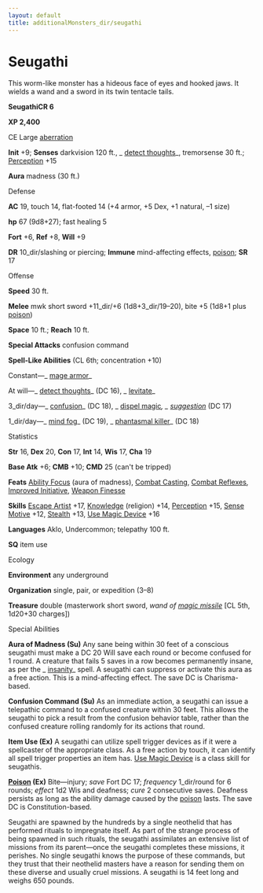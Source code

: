 ```yaml
---
layout: default
title: additionalMonsters_dir/seugathi
---
```

# Seugathi

This worm-like monster has a hideous face of eyes and hooked jaws. It wields a wand and a sword in its twin tentacle tails.

**SeugathiCR 6**

**XP 2,400**

CE Large [aberration](monsters_dir/creatureTypes#_aberration)

**Init** +9; **Senses** darkvision 120 ft., _ [detect thoughts](additionalMonsters_dir/../spells_dir/detectThoughts#_detect-thoughts)_, tremorsense 30 ft.; [Perception](additionalMonsters_dir/../skills_dir/perception#_perception) +15

**Aura** madness (30 ft.)

Defense

**AC** 19, touch 14, flat-footed 14 (+4 armor, +5 Dex, +1 natural, –1 size)

**hp** 67 (9d8+27); fast healing 5

**Fort** +6, **Ref** +8, **Will** +9

**DR** 10_dir/slashing or piercing; **Immune** mind-affecting effects, [poison](monsters_dir/universalMonsterRules#_poison-(ex-or-su)); **SR** 17

Offense

**Speed** 30 ft.

**Melee** mwk short sword +11_dir/+6 (1d8+3_dir/19–20), bite +5 (1d8+1 plus [poison](monsters_dir/universalMonsterRules#_poison-(ex-or-su)))

**Space** 10 ft.; **Reach** 10 ft.

**Special Attacks** confusion command

**Spell-Like Abilities** (CL 6th; concentration +10)

Constant—_ [mage armor](additionalMonsters_dir/../spells_dir/mageArmor#_mage-armor)_

At will—_ [detect thoughts](additionalMonsters_dir/../spells_dir/detectThoughts#_detect-thoughts)_ (DC 16), _ [levitate](additionalMonsters_dir/../spells_dir/levitate#_levitate)_

3_dir/day—_ [confusion](additionalMonsters_dir/../spells_dir/confusion#_confusion)_ (DC 18), _ [dispel magic](additionalMonsters_dir/../spells_dir/dispelMagic#_dispel-magic)_, _ [suggestion](additionalMonsters_dir/../spells_dir/suggestion#_suggestion)_ (DC 17)

1_dir/day—_ [mind fog](additionalMonsters_dir/../spells_dir/mindFog#_mind-fog)_ (DC 19), _ [phantasmal killer](additionalMonsters_dir/../spells_dir/phantasmalKiller#_phantasmal-killer)_ (DC 18)

Statistics

**Str** 16, **Dex** 20, **Con** 17, **Int** 14, **Wis** 17, **Cha** 19

**Base Atk** +6; **CMB** +10; **CMD** 25 (can't be tripped)

**Feats** [Ability Focus](additionalMonsters_dir/../monsters_dir/monsterFeats#_ability-focus) (aura of madness), [Combat Casting](additionalMonsters_dir/../feats#_combat-casting), [Combat Reflexes](additionalMonsters_dir/../feats#_combat-reflexes), [Improved Initiative](additionalMonsters_dir/../feats#_improved-initiative), [Weapon Finesse](additionalMonsters_dir/../feats#_weapon-finesse)

**Skills** [Escape Artist](additionalMonsters_dir/../skills_dir/escapeArtist#_escape-artist) +17, [Knowledge](additionalMonsters_dir/../skills_dir/knowledge#_knowledge) (religion) +14, [Perception](additionalMonsters_dir/../skills_dir/perception#_perception) +15, [Sense Motive](additionalMonsters_dir/../skills_dir/senseMotive#_sense-motive) +12, [Stealth](additionalMonsters_dir/../skills_dir/stealth#_stealth) +13, [Use Magic Device](additionalMonsters_dir/../skills_dir/useMagicDevice#_use-magic-device) +16

**Languages** Aklo, Undercommon; telepathy 100 ft.

**SQ** item use

Ecology

**Environment** any underground

**Organization** single, pair, or expedition (3–8)

**Treasure** double (masterwork short sword, _wand of [magic missile](additionalMonsters_dir/../spells_dir/magicMissile#_magic-missile)_ [CL 5th, 1d20+30 charges])

Special Abilities

**Aura of Madness (Su)** Any sane being within 30 feet of a conscious seugathi must make a DC 20 Will save each round or become confused for 1 round. A creature that fails 5 saves in a row becomes permanently insane, as per the _ [insanity](additionalMonsters_dir/../spells_dir/insanity#_insanity)_ spell. A seugathi can suppress or activate this aura as a free action. This is a mind-affecting effect. The save DC is Charisma-based.

**Confusion Command (Su)** As an immediate action, a seugathi can issue a telepathic command to a confused creature within 30 feet. This allows the seugathi to pick a result from the confusion behavior table, rather than the confused creature rolling randomly for its actions that round.

**Item Use (Ex)** A seugathi can utilize spell trigger devices as if it were a spellcaster of the appropriate class. As a free action by touch, it can identify all spell trigger properties an item has. [Use Magic Device](additionalMonsters_dir/../skills_dir/useMagicDevice#_use-magic-device) is a class skill for seugathis.

**[Poison](monsters_dir/universalMonsterRules#_poison-(ex-or-su)) (Ex)** Bite—injury; _save_ Fort DC 17; _frequency_ 1_dir/round for 6 rounds; _effect_ 1d2 Wis and deafness; _cure_ 2 consecutive saves. Deafness persists as long as the ability damage caused by the [poison](monsters_dir/universalMonsterRules#_poison-(ex-or-su)) lasts. The save DC is Constitution-based.

Seugathi are spawned by the hundreds by a single neothelid that has performed rituals to impregnate itself. As part of the strange process of being spawned in such rituals, the seugathi assimilates an extensive list of missions from its parent—once the seugathi completes these missions, it perishes. No single seugathi knows the purpose of these commands, but they trust that their neothelid masters have a reason for sending them on these diverse and usually cruel missions. A seugathi is 14 feet long and weighs 650 pounds.

